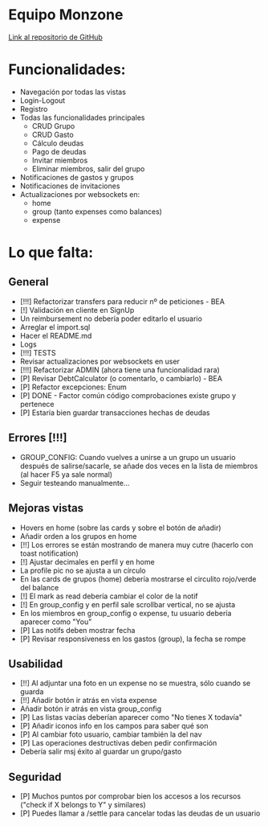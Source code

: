# Equipo Monzone
[Link al repositorio de GitHub](https://github.com/Nicolas-EM/IW-Monzone.git)

# Funcionalidades:
- Navegación por todas las vistas
- Login-Logout
- Registro
- Todas las funcionalidades principales
  - CRUD Grupo
  - CRUD Gasto
  - Cálculo deudas
  - Pago de deudas
  - Invitar miembros
  - Eliminar miembros, salir del grupo
- Notificaciones de gastos y grupos
- Notificaciones de invitaciones
- Actualizaciones por websockets en:
  - home
  - group (tanto expenses como balances)
  - expense

# Lo que falta:
## General
- [!!!] Refactorizar transfers para reducir nº de peticiones - BEA
- [!] Validación en cliente en SignUp
- Un reimbursement no debería poder editarlo el usuario
- Arreglar el import.sql
- Hacer el README.md
- Logs
- [!!!] TESTS
- Revisar actualizaciones por websockets en user
- [!!!] Refactorizar ADMIN (ahora tiene una funcionalidad rara)
- [P] Revisar DebtCalculator (o comentarlo, o cambiarlo) - BEA
- [P] Refactor excepciones: Enum
- [P] DONE - Factor común código comprobaciones existe grupo y pertenece
- [P] Estaría bien guardar transacciones hechas de deudas

## Errores [!!!]
- GROUP_CONFIG: Cuando vuelves a unirse a un grupo un usuario después de salirse/sacarle, se añade dos veces en la lista de miembros
  (al hacer F5 ya sale normal)
- Seguir testeando manualmente...

## Mejoras vistas
- Hovers en home (sobre las cards y sobre el botón de añadir)
- Añadir orden a los grupos en home
- [!!] Los errores se están mostrando de manera muy cutre (hacerlo con toast notification)
- [!] Ajustar decimales en perfil y en home
- La profile pic no se ajusta a un círculo
- En las cards de grupos (home) debería mostrarse el circulito rojo/verde del balance
- [!] El mark as read debería cambiar el color de la notif
- [!] En group_config y en perfil sale scrollbar vertical, no se ajusta
- En los miembros en group_config o expense, tu usuario debería aparecer como "You"
- [P] Las notifs deben mostrar fecha
- [P] Revisar responsiveness en los gastos (group), la fecha se rompe

## Usabilidad
- [!!] Al adjuntar una foto en un expense no se muestra, sólo cuando se guarda
- [!!] Añadir botón ir atrás en vista expense
- Añadir botón ir atrás en vista group_config
- [P] Las listas vacías deberían aparecer como "No tienes X todavía"
- [P] Añadir iconos info en los campos para saber qué son
- [P] Al cambiar foto usuario, cambiar también la del nav
- [P] Las operaciones destructivas deben pedir confirmación
- Debería salir msj éxito al guardar un grupo/gasto

## Seguridad
- [P] Muchos puntos por comprobar bien los accesos a los recursos ("check if X belongs to Y" y similares)
- [P] Puedes llamar a /settle para cancelar todas las deudas de un usuario